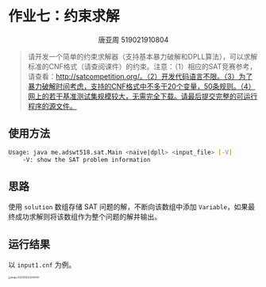 # 作业七：约束求解

<center>唐亚周 519021910804</center>

> 请开发一个简单的约束求解器（支持基本暴力破解和DPLL算法），可以求解标准的CNF格式（请查阅课件）的约束。注意：（1）相应的SAT竞赛参考，请查看：http://satcompetition.org/。（2）开发代码语言不限。（3）为了暴力破解时间考虑，支持的CNF格式中不多于20个变量，50条规则。（4）网上的若干基准测试集规模较大，无需完全下载。请最后提交完整的可运行程序的源文件。

## 使用方法

```bash
Usage: java me.adswt518.sat.Main <naive|dpll> <input_file> [-V]
	-V: show the SAT problem information
```

## 思路

使用 `solution` 数组存储 SAT 问题的解，不断向该数组中添加 `Variable`，如果最终成功求解则将该数组作为整个问题的解并输出。

## 运行结果

以 `input1.cnf` 为例。

<img src="/home/adswt518/.config/Typora/typora-user-images/image-20220510223244430.png" alt="image-20220510223244430" style="zoom:30%;" />